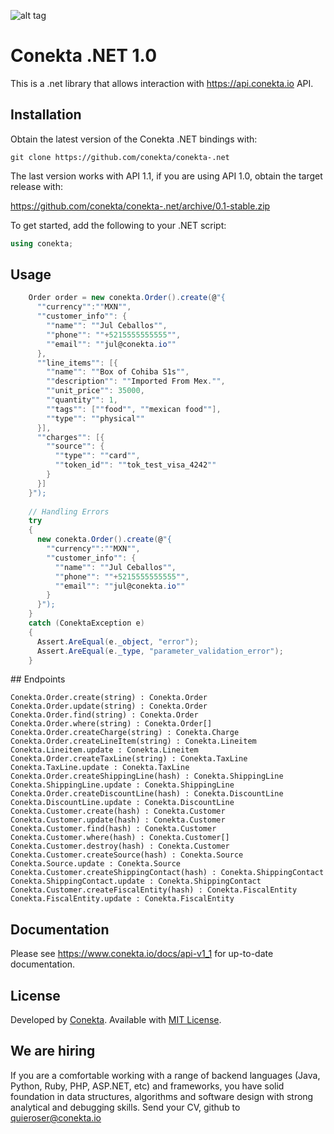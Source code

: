 
![alt tag](https://raw.github.com/conekta/conekta-.net/master/readme_files/cover.png)

# Conekta .NET 1.0

This is a .net library that allows interaction with https://api.conekta.io API.

## Installation

Obtain the latest version of the Conekta .NET bindings with:

    git clone https://github.com/conekta/conekta-.net

The last version works with API 1.1, if you are using API 1.0, obtain the target release with:

https://github.com/conekta/conekta-.net/archive/0.1-stable.zip

To get started, add the following to your .NET script:

```csharp
using conekta;
```


## Usage

```csharp
    Order order = new conekta.Order().create(@"{
      ""currency"":""MXN"",
      ""customer_info"": {
        ""name"": ""Jul Ceballos"",
        ""phone"": ""+5215555555555"",
        ""email"": ""jul@conekta.io""
      },
      ""line_items"": [{
        ""name"": ""Box of Cohiba S1s"",
        ""description"": ""Imported From Mex."",
        ""unit_price"": 35000,
        ""quantity"": 1,
        ""tags"": [""food"", ""mexican food""],
        ""type"": ""physical""
      }],
      ""charges"": [{
        ""source"": {
          ""type"": ""card"",
          ""token_id"": ""tok_test_visa_4242""
        }
      }]
    }");
    
    // Handling Errors
    try
    {
      new conekta.Order().create(@"{
        ""currency"":""MXN"",
        ""customer_info"": {
          ""name"": ""Jul Ceballos"",
          ""phone"": ""+5215555555555"",
          ""email"": ""jul@conekta.io""
        }
      }");
    }
    catch (ConektaException e)
    {
      Assert.AreEqual(e._object, "error");
      Assert.AreEqual(e._type, "parameter_validation_error");
    }
```

## Endpoints

```
Conekta.Order.create(string) : Conekta.Order
Conekta.Order.update(string) : Conekta.Order
Conekta.Order.find(string) : Conekta.Order
Conekta.Order.where(string) : Conekta.Order[]
Conekta.Order.createCharge(string) : Conekta.Charge
Conekta.Order.createLineItem(string) : Conekta.Lineitem
Conekta.Lineitem.update : Conekta.Lineitem
Conekta.Order.createTaxLine(string) : Conekta.TaxLine
Conekta.TaxLine.update : Conekta.TaxLine
Conekta.Order.createShippingLine(hash) : Conekta.ShippingLine
Conekta.ShippingLine.update : Conekta.ShippingLine
Conekta.Order.createDiscountLine(hash) : Conekta.DiscountLine
Conekta.DiscountLine.update : Conekta.DiscountLine
Conekta.Customer.create(hash) : Conekta.Customer
Conekta.Customer.update(hash) : Conekta.Customer
Conekta.Customer.find(hash) : Conekta.Customer
Conekta.Customer.where(hash) : Conekta.Customer[]
Conekta.Customer.destroy(hash) : Conekta.Customer
Conekta.Customer.createSource(hash) : Conekta.Source
Conekta.Source.update : Conekta.Source
Conekta.Customer.createShippingContact(hash) : Conekta.ShippingContact
Conekta.ShippingContact.update : Conekta.ShippingContact
Conekta.Customer.createFiscalEntity(hash) : Conekta.FiscalEntity
Conekta.FiscalEntity.update : Conekta.FiscalEntity
```

## Documentation

Please see https://www.conekta.io/docs/api-v1_1 for up-to-date documentation.

License
-------
Developed by [Conekta](https://www.conekta.io). Available with [MIT License](LICENSE).

We are hiring
-------------

If you are a comfortable working with a range of backend languages (Java, Python, Ruby, PHP, ASP.NET, etc) and frameworks, you have solid foundation in data structures, algorithms and software design with strong analytical and debugging skills. 
Send your CV, github to quieroser@conekta.io
